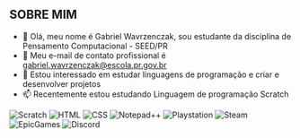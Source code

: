 ## SOBRE MIM ##

- 👋 Olá, meu nome é Gabriel Wavrzenczak, sou estudante da disciplina de Pensamento Computacional - SEED/PR
- 👀 Meu e-mail de contato profissional é gabriel.wavrzenczak@escola.pr.gov.br
- 🌱 Estou interessado em estudar linguagens de programação e criar e desenvolver projetos
- 📫 Recentemente estou estudando Linguagem de programação Scratch

![Scratch](https://img.shields.io/badge/Scratch-4D97FF?style=for-the-badge&logo=Scratch&logoColor=white)
![HTML](https://img.shields.io/badge/HTML5-E34F26?style=for-the-badge&logo=html5&logoColor=white)
![CSS](https://img.shields.io/badge/CSS3-1572B6?style=for-the-badge&logo=css3&logoColor=white)
![Notepad++](https://img.shields.io/badge/Notepad++-90E59A.svg?style=for-the-badge&logo=notepad%2B%2B&logoColor=black)
![Playstation](https://img.shields.io/badge/PlayStation-003791?style=for-the-badge&logo=playstation&logoColor=white)
![Steam](https://img.shields.io/badge/Steam-000000?style=for-the-badge&logo=steam&logoColor=white)
![EpicGames](https://img.shields.io/badge/Epic%20Games-313131?style=for-the-badge&logo=Epic%20Games&logoColor=white)
![Discord](https://img.shields.io/badge/Discord-5865F2?style=for-the-badge&logo=discord&logoColor=white)
